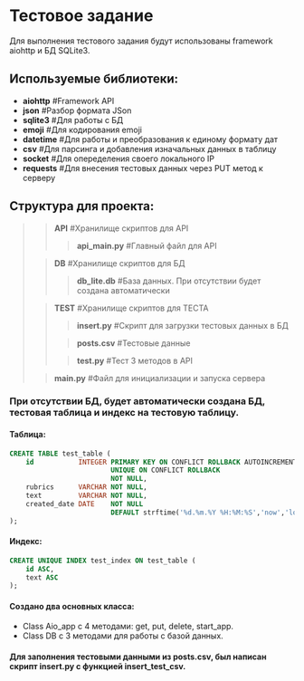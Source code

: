 Тестовое задание
=
Для выполнения тестового задания будут использованы framework aiohttp и БД SQLite3.

## Используемые библиотеки:
+ __aiohttp__ #Framework API
+ __json__ #Разбор формата JSon
+ __sqlite3__ #Для работы с БД
+ __emoji__ #Для кодирования emoji
+ __datetime__ #Для работы и преобразования к единому формату дат
+ __csv__ #Для парсинга и добавления изначальных данных в таблицу
+ __socket__ #Для опеределения своего локального IP
+ __requests__ #Для внесения тестовых данных через PUT метод к серверу

## Структура для проекта:
> 
>> __API__ #Хранилище скриптов для API
> >>    __api_main.py__ #Главный файл для API
>
> >__DB__ #Хранилище скриптов для БД
> > >__db_lite.db__ #База данных. При отсутствии будет создана автоматически
>>
>
> >__TEST__ #Хранилище скриптов для ТЕСТА
>>>__insert.py__ #Скрипт для загрузки тестовых данных в БД
>>
>>>__posts.csv__ #Тестовые данные
>>
>>>__test.py__ #Тест 3 методов в API
>
> >__main.py__  #Файл для инициализации и запуска сервера
>

>


### При отсутствии БД, будет автоматически создана БД, тестовая таблица и индекс на тестовую таблицу.
#### Таблица:
```sql
CREATE TABLE test_table (
    id           INTEGER PRIMARY KEY ON CONFLICT ROLLBACK AUTOINCREMENT
                         UNIQUE ON CONFLICT ROLLBACK
                         NOT NULL,
    rubrics      VARCHAR NOT NULL,
    text         VARCHAR NOT NULL,
    created_date DATE    NOT NULL
                         DEFAULT strftime('%d.%m.%Y %H:%M:%S','now','localtime')
);
```
#### Индекс:
```sql
CREATE UNIQUE INDEX test_index ON test_table (
    id ASC,
    text ASC
);
```
#### Создано два основных класса:
+ Class Aio_app с 4 методами: get, put, delete, start_app.
+ Class DB с 3 методами для работы с базой данных.

#### Для заполнения тестовыми данными из posts.csv, был написан скрипт insert.py с функцией insert_test_csv.
